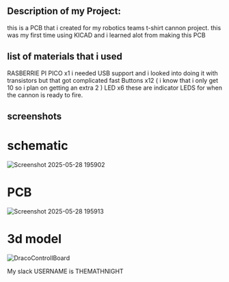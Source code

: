 ## Description of my Project:
this is a PCB that i created for my robotics teams t-shirt cannon project. this was my first time using KICAD and i learned alot from making this PCB
## list of materials that i used
RASBERRIE PI PICO x1 i needed USB support and i looked into doing it with transistors but that got complicated fast
Buttons x12 ( i know that i only get 10 so i plan on getting an extra 2 )
LED x6 these are indicator LEDS for when the cannon is ready to fire.
## screenshots
# schematic
![Screenshot 2025-05-28 195902](https://github.com/user-attachments/assets/a3288bea-9d27-46c8-a31f-8dfd902bd796)
# PCB
![Screenshot 2025-05-28 195913](https://github.com/user-attachments/assets/14fd9b30-b31b-4dab-a1fa-6b8c7f0db23a)
# 3d model
![DracoControllBoard](https://github.com/user-attachments/assets/eb484d8b-306f-4498-88c7-a7c5a1054db8)

My slack USERNAME is THEMATHNIGHT
